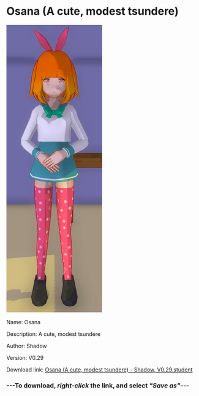 # Osana (A cute, modest tsundere)

<img src = "https://raw.githubusercontent.com/Arbiter1223/Daigaku-Gurashi-Custom-Students/master/Students/Files/Osana%20(A%20cute%2C%20modest%20tsundere).png">

Name: Osana

Description: A cute, modest tsundere

Author: Shadow

Version: V0.29

Download link: <a href="https://raw.githubusercontent.com/Arbiter1223/Daigaku-Gurashi-Custom-Students/master/Students/Files/Osana%20(A%20cute%2C%20modest%20tsundere)%20-%20Shadow%2C%20V0.29.student">Osana (A cute, modest tsundere) - Shadow, V0.29.student</a>

### ---**To download, _right-click_ the link, and select _"Save as"_**---
